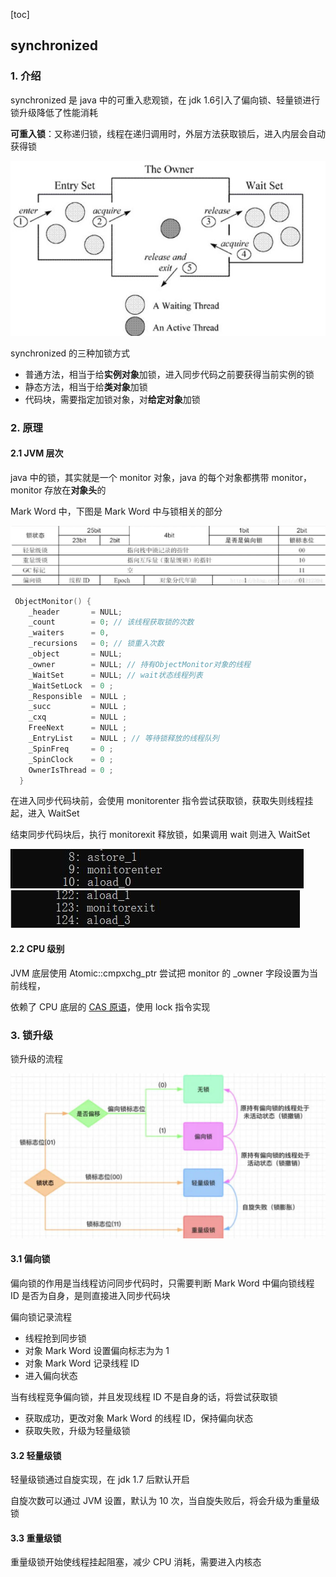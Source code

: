 [toc]

## synchronized

### 1. 介绍

synchronized 是 java 中的可重入悲观锁，在 jdk 1.6引入了偏向锁、轻量锁进行锁升级降低了性能消耗

**可重入锁**：又称递归锁，线程在递归调用时，外层方法获取锁后，进入内层会自动获得锁

<img src="img/java monitor.jpg" style="zoom:80%" />

synchronized 的三种加锁方式

- 普通方法，相当于给**实例对象**加锁，进入同步代码之前要获得当前实例的锁
- 静态方法，相当于给**类对象**加锁
- 代码块，需要指定加锁对象，对**给定对象**加锁

### 2. 原理

#### 2.1 JVM 层次

java 中的锁，其实就是一个 monitor 对象，java 的每个对象都携带 monitor，monitor 存放在**对象头**的 

Mark Word  中，下图是 Mark Word 中与锁相关的部分

<img src="img/mark word中锁相关部分.jpg" />

``` c++
 ObjectMonitor() {
    _header       = NULL;
    _count        = 0; // 该线程获取锁的次数
    _waiters      = 0,
    _recursions   = 0; // 锁重入次数
    _object       = NULL;
    _owner        = NULL; // 持有ObjectMonitor对象的线程
    _WaitSet      = NULL; // wait状态线程列表
    _WaitSetLock  = 0 ;
    _Responsible  = NULL ;
    _succ         = NULL ;
    _cxq          = NULL ;
    FreeNext      = NULL ;
    _EntryList    = NULL ; // 等待锁释放的线程队列
    _SpinFreq     = 0 ;
    _SpinClock    = 0 ;
    OwnerIsThread = 0 ;
  }
```

在进入同步代码块前，会使用 monitorenter 指令尝试获取锁，获取失则线程挂起，进入 WaitSet

结束同步代码块后，执行 monitorexit  释放锁，如果调用 wait 则进入 WaitSet

<img src ="img/moniterenter.jpg" />

<img src ="img/moniterexit.jpg" />

#### 2.2 CPU 级别

JVM 底层使用 Atomic::cmpxchg_ptr 尝试把 monitor 的 _owner 字段设置为当前线程，

依赖了 CPU 底层的 <a href="../jdk源码/util/CAS.md">CAS 原语</a>，使用 lock 指令实现



### 3. 锁升级

锁升级的流程

<img src="img/锁升级过程.jpg"/>

#### 3.1 偏向锁

偏向锁的作用是当线程访问同步代码时，只需要判断 Mark Word 中偏向锁线程 ID 是否为自身，是则直接进入同步代码块

偏向锁记录流程

- 线程抢到同步锁
- 对象 Mark Word 设置偏向标志为为 1
- 对象 Mark Word 记录线程 ID
- 进入偏向状态

当有线程竞争偏向锁，并且发现线程 ID 不是自身的话，将尝试获取锁

- 获取成功，更改对象 Mark Word 的线程 ID，保持偏向状态
- 获取失败，升级为轻量级锁

#### 3.2 轻量级锁

轻量级锁通过自旋实现，在 jdk 1.7 后默认开启

自旋次数可以通过 JVM 设置，默认为 10 次，当自旋失败后，将会升级为重量级锁

#### 3.3 重量级锁

重量级锁开始使线程挂起阻塞，减少 CPU 消耗，需要进入内核态

